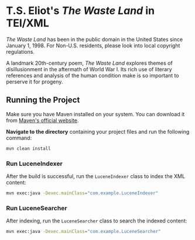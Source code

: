 # T.S. Eliot's *The Waste Land* in TEI/XML
*The Waste Land* has been in the public domain in the United States since January 1, 1998. For Non-U.S. residents, please look into local copyright regulations.

A landmark 20th-century poem, *The Waste Land* explores themes of disillusionment in the aftermath of World War I. 
Its rich use of literary references and analysis of the human condition make is so important to perserve it for progeny.


## Running the Project

Make sure you have Maven installed on your system. You can download it from [Maven's official website](https://maven.apache.org/download.cgi).

__Navigate to the directory__ containing your project files and run the following command:
   ```sh
   mvn clean install
   ```

### Run LuceneIndexer
After the build is successful, run the `LuceneIndexer` class to index the XML content:
```sh
mvn exec:java -Dexec.mainClass="com.example.LuceneIndexer"
```

### Run LuceneSearcher
After indexing, run the `LuceneSearcher` class to search the indexed content:
```sh
mvn exec:java -Dexec.mainClass="com.example.LuceneSearcher"
```
